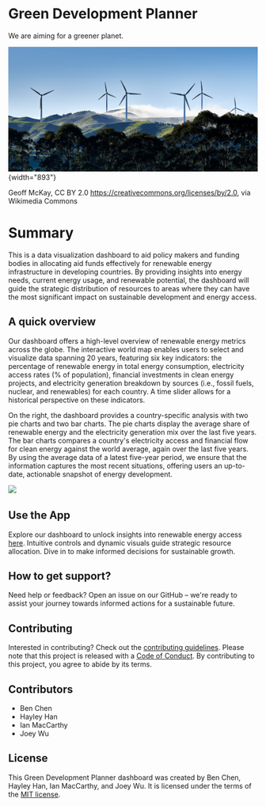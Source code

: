 # Green Development Planner

We are aiming for a greener planet.

![](img/cover.jpg){width="893"}

Geoff McKay, CC BY 2.0 <https://creativecommons.org/licenses/by/2.0>, via Wikimedia Commons

# Summary

This is a data visualization dashboard to aid policy makers and funding bodies in allocating aid funds effectively for renewable energy infrastructure in developing countries. By providing insights into energy needs, current energy usage, and renewable potential, the dashboard will guide the strategic distribution of resources to areas where they can have the most significant impact on sustainable development and energy access.

## A quick overview

Our dashboard offers a high-level overview of renewable energy metrics across the globe. The interactive world map enables users to select and visualize data spanning 20 years, featuring six key indicators: the percentage of renewable energy in total energy consumption, electricity access rates (% of population), financial investments in clean energy projects, and electricity generation breakdown by sources (i.e., fossil fuels, nuclear, and renewables) for each country. A time slider allows for a historical perspective on these indicators.

On the right, the dashboard provides a country-specific analysis with two pie charts and two bar charts. The pie charts display the average share of renewable energy and the electricity generation mix over the last five years. The bar charts compares a country's electricity access and financial flow for clean energy against the world average, again over the last five years. By using the average data of a latest five-year period, we ensure that the information captures the most recent situations, offering users an up-to-date, actionable snapshot of energy development.

![](img/app.gif)

## Use the App

Explore our dashboard to unlock insights into renewable energy access [here](https://dsci-532-2024-6-green-development-planner.onrender.com/). Intuitive controls and dynamic visuals guide strategic resource allocation. Dive in to make informed decisions for sustainable growth.

## How to get support?

Need help or feedback? Open an issue on our GitHub – we're ready to assist your journey towards informed actions for a sustainable future.

## Contributing

Interested in contributing? Check out the [contributing guidelines](CONTRIBUTING.md). Please note that this project is released with a [Code of Conduct](CONDUCT.md). By contributing to this project, you agree to abide by its terms.

## Contributors

- Ben Chen
- Hayley Han
- Ian MacCarthy
- Joey Wu

## License

This Green Development Planner dashboard was created by Ben Chen, Hayley Han, Ian MacCarthy, and Joey Wu. It is licensed under the terms of the [MIT license](LICENSE).